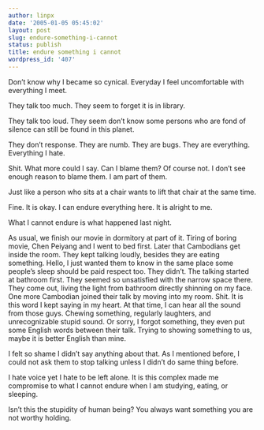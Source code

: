 ```yaml
---
author: linpx
date: '2005-01-05 05:45:02'
layout: post
slug: endure-something-i-cannot
status: publish
title: endure something i cannot
wordpress_id: '407'
---
```


Don’t know why I became so cynical. Everyday I feel uncomfortable with
everything I meet.


They talk too much. They seem to forget it is in library.


They talk too loud. They seem don’t know some persons who are fond of silence
can still be found in this planet.


They don’t response. They are numb. They are bugs. They are everything.
Everything I hate.


Shit. What more could I say. Can I blame them? Of course not. I don’t see
enough reason to blame them. I am part of them.


Just like a person who sits at a chair wants to lift that chair at the same
time.


Fine. It is okay. I can endure everything here. It is alright to me.


What I cannot endure is what happened last night.


As usual, we finish our movie in dormitory at part of it. Tiring of boring
movie, Chen Peiyang and I went to bed first. Later that Cambodians get inside
the room. They kept talking loudly, besides they are eating something. Hello,
I just wanted them to know in the same place some people’s sleep should be
paid respect too. They didn’t. The talking started at bathroom first. They
seemed so unsatisfied with the narrow space there. They come out, living the
light from bathroom directly shinning on my face. One more Cambodian joined
their talk by moving into my room. Shit. It is this word I kept saying in my
heart. At that time, I can hear all the sound from those guys. Chewing
something, regularly laughters, and unrecognizable stupid sound. Or sorry, I
forgot something, they even put some English words between their talk. Trying
to showing something to us, maybe it is better English than mine.


I felt so shame I didn’t say anything about that. As I mentioned before, I
could not ask them to stop talking unless I didn’t do same thing before.


I hate voice yet I hate to be left alone. It is this complex made me
compromise to what I cannot endure when I am studying, eating, or sleeping.


Isn’t this the stupidity of human being? You always want something you are not
worthy holding.

